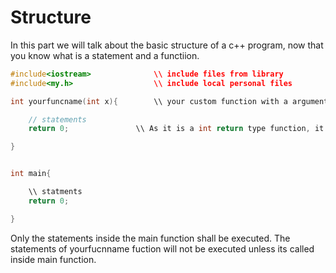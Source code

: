 # Structure

In this part we will talk about the basic structure of a c++ program, now that you know what is a statement and a functiion.

```cpp
#include<iostream>              \\ include files from library
#include<my.h>                  \\ include local personal files

int yourfuncname(int x){        \\ your custom function with a argument x

	// statements
	return 0;               \\ As it is a int return type function, it must return a integer value

}


int main{ 

	\\ statments
	return 0;

}
```

Only the statements inside the main function shall be executed. The statements of 
yourfucnname fuction will not be executed unless its called inside main function.
